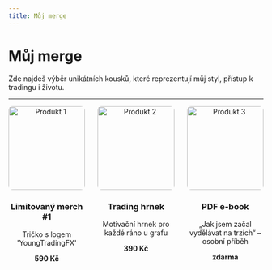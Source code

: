 ```yaml
---
title: Můj merge
---
```


# Můj merge

Zde najdeš výběr unikátních kousků, které reprezentují můj styl, přístup k tradingu i životu.

---

<div style="display: flex; gap: 20px; flex-wrap: wrap; justify-content: space-between;">

<div style="width: 30%; text-align: center;">
  <img src="https://via.placeholder.com/300x200" alt="Produkt 1" style="width: 100%; border-radius: 8px;">
  <h3>Limitovaný merch #1</h3>
  <p>Tričko s logem 'YoungTradingFX'</p>
  <strong>590 Kč</strong>
</div>

<div style="width: 30%; text-align: center;">
  <img src="https://via.placeholder.com/300x200" alt="Produkt 2" style="width: 100%; border-radius: 8px;">
  <h3>Trading hrnek</h3>
  <p>Motivační hrnek pro každé ráno u grafu</p>
  <strong>390 Kč</strong>
</div>

<div style="width: 30%; text-align: center;">
  <img src="https://via.placeholder.com/300x200" alt="Produkt 3" style="width: 100%; border-radius: 8px;">
  <h3>PDF e-book</h3>
  <p>„Jak jsem začal vydělávat na trzích“ – osobní příběh</p>
  <strong>zdarma</strong>
</div>

</div>
